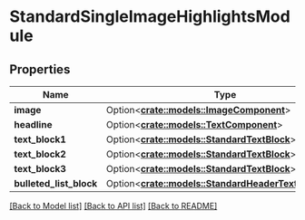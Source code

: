 # StandardSingleImageHighlightsModule

## Properties

Name | Type | Description | Notes
------------ | ------------- | ------------- | -------------
**image** | Option<[**crate::models::ImageComponent**](ImageComponent.md)> |  | [optional]
**headline** | Option<[**crate::models::TextComponent**](TextComponent.md)> |  | [optional]
**text_block1** | Option<[**crate::models::StandardTextBlock**](StandardTextBlock.md)> |  | [optional]
**text_block2** | Option<[**crate::models::StandardTextBlock**](StandardTextBlock.md)> |  | [optional]
**text_block3** | Option<[**crate::models::StandardTextBlock**](StandardTextBlock.md)> |  | [optional]
**bulleted_list_block** | Option<[**crate::models::StandardHeaderTextListBlock**](StandardHeaderTextListBlock.md)> |  | [optional]

[[Back to Model list]](../README.md#documentation-for-models) [[Back to API list]](../README.md#documentation-for-api-endpoints) [[Back to README]](../README.md)


